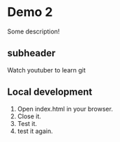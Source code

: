 # Demo 2

Some description!

## subheader

Watch youtuber to learn git

## Local development

1. Open index.html in your browser.
2. Close it.
3. Test it.
4. test it again.